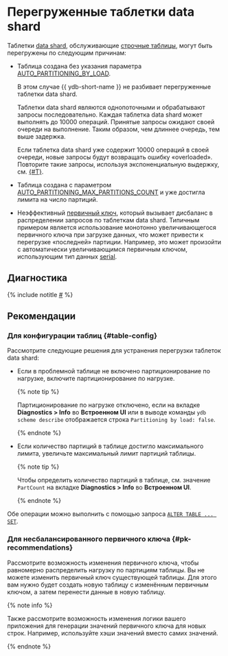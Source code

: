 # Перегруженные таблетки data shard

Таблетки [data shard](../../../../concepts/glossary.md#data-shard), обслуживающие [строчные таблицы](../../../../concepts/datamodel/table.md#row-oriented-tables), могут быть перегружены по следующим причинам:

* Таблица создана без указания параметра [AUTO_PARTITIONING_BY_LOAD](../../../../concepts/datamodel/table.md#AUTO_PARTITIONING_BY_LOAD).

    В этом случае {{ ydb-short-name }} не разбивает перегруженные таблетки data shard.

    Таблетки data shard являются однопоточными и обрабатывают запросы последовательно. Каждая таблетка data shard может выполнять до 10000 операций. Принятые запросы ожидают своей очереди на выполнение. Таким образом, чем длиннее очередь, тем выше задержка.

    Если таблетка data shard уже содержит 10000 операций в своей очереди, новые запросы будут возвращать ошибку «overloaded». Повторите такие запросы, используя экспоненциальную выдержку, см. [{#T}](../queries/overloaded-errors.md).

* Таблица создана с параметром [AUTO_PARTITIONING_MAX_PARTITIONS_COUNT](../../../../concepts/datamodel/table.md#AUTO_PARTITIONING_MAX_PARTITIONS_COUNT) и уже достигла лимита на число партиций.

* Неэффективный [первичный ключ](../../../../concepts/glossary.md#primary-key), который вызывает дисбаланс в распределении запросов по таблеткам data shard. Типичным примером является использование монотонно увеличивающегося первичного ключа при загрузке данных, что может привести к перегрузке «последней» партиции. Например, это может произойти с автоматически увеличивающимся первичным ключом, использующим тип данных [serial](../../../../yql/reference/types/serial.md).

## Диагностика

<!-- The include is added to allow partial overrides in overlays  -->
{% include notitle [#](_includes/overloaded-shards-diagnostics.md) %}

## Рекомендации

### Для конфигурации таблиц {#table-config}

Рассмотрите следующие решения для устранения перегрузки таблеток data shard:

* Если в проблемной таблице не включено партиционирование по нагрузке, включите партиционирование по нагрузке.

    {% note tip %}

    Партиционирование по нагрузке отключено, если на вкладке **Diagnostics > Info** во **Встроенном UI** или в выводе команды `ydb scheme describe` отображается строка `Partitioning by load: false`.

    {% endnote %}

* Если количество партиций в таблице достигло максимального лимита, увеличьте максимальный лимит партиций таблицы.

    {% note tip %}

    Чтобы определить количество партиций в таблице, см. значение `PartCount` на вкладке **Diagnostics > Info** во **Встроенном UI**.

    {% endnote %}


Обе операции можно выполнить с помощью запроса [`ALTER TABLE ... SET`](../../../../yql/reference/syntax/alter_table/set.md).


### Для несбалансированного первичного ключа {#pk-recommendations}

Рассмотрите возможность изменения первичного ключа, чтобы равномерно распределить нагрузку по партициям таблицы. Вы не можете изменить первичный ключ существующей таблицы. Для этого вам нужно будет создать новую таблицу с изменённым первичным ключом, а затем перенести данные в новую таблицу.

{% note info %}

Также рассмотрите возможность изменения логики вашего приложения для генерации значений первичного ключа для новых строк. Например, используйте хэши значений вместо самих значений.

{% endnote %}
